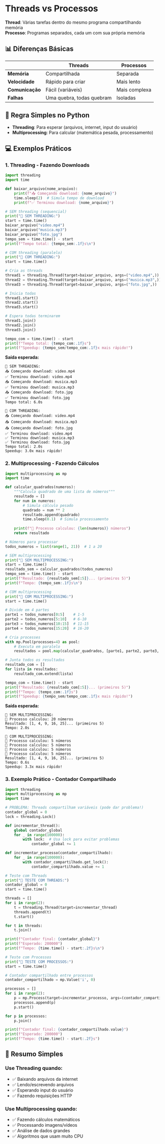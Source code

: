 # Threads vs Processos

**Thread**: Várias tarefas dentro do mesmo programa compartilhando memória  
**Processo**: Programas separados, cada um com sua própria memória

## 📊 Diferenças Básicas

| | Threads | Processos |
|---|---|---|
| **Memória** | Compartilhada | Separada |
| **Velocidade** | Rápido para criar | Mais lento |
| **Comunicação** | Fácil (variáveis) | Mais complexa |
| **Falhas** | Uma quebra, todas quebram | Isoladas |

## 🐍 Regra Simples no Python

- **Threading**: Para esperar (arquivos, internet, input do usuário)
- **Multiprocessing**: Para calcular (matemática pesada, processamento)

## 💻 Exemplos Práticos

### 1. Threading - Fazendo Downloads

```python
import threading
import time

def baixar_arquivo(nome_arquivo):
    print(f"📥 Começando download: {nome_arquivo}")
    time.sleep(2)  # Simula tempo de download
    print(f"✅ Terminou download: {nome_arquivo}")

# SEM threading (sequencial)
print("🐌 SEM THREADING:")
start = time.time()
baixar_arquivo("video.mp4")
baixar_arquivo("musica.mp3")
baixar_arquivo("foto.jpg")
tempo_sem = time.time() - start
print(f"Tempo total: {tempo_sem:.1f}s\n")

# COM threading (paralelo)
print("🚀 COM THREADING:")
start = time.time()

# Cria as threads
thread1 = threading.Thread(target=baixar_arquivo, args=("video.mp4",))
thread2 = threading.Thread(target=baixar_arquivo, args=("musica.mp3",))
thread3 = threading.Thread(target=baixar_arquivo, args=("foto.jpg",))

# Inicia todas
thread1.start()
thread2.start()
thread3.start()

# Espera todas terminarem
thread1.join()
thread2.join()
thread3.join()

tempo_com = time.time() - start
print(f"Tempo total: {tempo_com:.1f}s")
print(f"Speedup: {tempo_sem/tempo_com:.1f}x mais rápido!")
```

**Saída esperada:**
```
🐌 SEM THREADING:
📥 Começando download: video.mp4
✅ Terminou download: video.mp4
📥 Começando download: musica.mp3
✅ Terminou download: musica.mp3
📥 Começando download: foto.jpg
✅ Terminou download: foto.jpg
Tempo total: 6.0s

🚀 COM THREADING:
📥 Começando download: video.mp4
📥 Começando download: musica.mp3
📥 Começando download: foto.jpg
✅ Terminou download: video.mp4
✅ Terminou download: musica.mp3
✅ Terminou download: foto.jpg
Tempo total: 2.0s
Speedup: 3.0x mais rápido!
```

### 2. Multiprocessing - Fazendo Cálculos

```python
import multiprocessing as mp
import time

def calcular_quadrados(numeros):
    """Calcula quadrado de uma lista de números"""
    resultado = []
    for num in numeros:
        # Simula cálculo pesado
        quadrado = num ** 2
        resultado.append(quadrado)
        time.sleep(0.1)  # Simula processamento
    
    print(f"🔢 Processo calculou: {len(numeros)} números")
    return resultado

# Números para processar
todos_numeros = list(range(1, 21))  # 1 a 20

# SEM multiprocessing
print("🐌 SEM MULTIPROCESSING:")
start = time.time()
resultado_sem = calcular_quadrados(todos_numeros)
tempo_sem = time.time() - start
print(f"Resultado: {resultado_sem[:5]}... (primeiros 5)")
print(f"Tempo: {tempo_sem:.1f}s\n")

# COM multiprocessing
print("🚀 COM MULTIPROCESSING:")
start = time.time()

# Divide em 4 partes
parte1 = todos_numeros[0:5]    # 1-5
parte2 = todos_numeros[5:10]   # 6-10
parte3 = todos_numeros[10:15]  # 11-15
parte4 = todos_numeros[15:20]  # 16-20

# Cria processes
with mp.Pool(processes=4) as pool:
    # Executa em paralelo
    resultados = pool.map(calcular_quadrados, [parte1, parte2, parte3, parte4])

# Junta todos os resultados
resultado_com = []
for lista in resultados:
    resultado_com.extend(lista)

tempo_com = time.time() - start
print(f"Resultado: {resultado_com[:5]}... (primeiros 5)")
print(f"Tempo: {tempo_com:.1f}s")
print(f"Speedup: {tempo_sem/tempo_com:.1f}x mais rápido!")
```

**Saída esperada:**
```
🐌 SEM MULTIPROCESSING:
🔢 Processo calculou: 20 números
Resultado: [1, 4, 9, 16, 25]... (primeiros 5)
Tempo: 2.0s

🚀 COM MULTIPROCESSING:
🔢 Processo calculou: 5 números
🔢 Processo calculou: 5 números
🔢 Processo calculou: 5 números
🔢 Processo calculou: 5 números
Resultado: [1, 4, 9, 16, 25]... (primeiros 5)
Tempo: 0.6s
Speedup: 3.3x mais rápido!
```

### 3. Exemplo Prático - Contador Compartilhado

```python
import threading
import multiprocessing as mp
import time

# PROBLEMA: Threads compartilham variáveis (pode dar problema!)
contador_global = 0
lock = threading.Lock()

def incrementar_thread():
    global contador_global
    for _ in range(100000):
        with lock:  # Usa lock para evitar problemas
            contador_global += 1

def incrementar_processo(contador_compartilhado):
    for _ in range(100000):
        with contador_compartilhado.get_lock():
            contador_compartilhado.value += 1

# Teste com Threads
print("🧵 TESTE COM THREADS:")
contador_global = 0
start = time.time()

threads = []
for i in range(2):
    t = threading.Thread(target=incrementar_thread)
    threads.append(t)
    t.start()

for t in threads:
    t.join()

print(f"Contador final: {contador_global}")
print(f"Esperado: 200000")
print(f"Tempo: {time.time() - start:.2f}s\n")

# Teste com Processos
print("🔄 TESTE COM PROCESSOS:")
start = time.time()

# Contador compartilhado entre processos
contador_compartilhado = mp.Value('i', 0)

processos = []
for i in range(2):
    p = mp.Process(target=incrementar_processo, args=(contador_compartilhado,))
    processos.append(p)
    p.start()

for p in processos:
    p.join()

print(f"Contador final: {contador_compartilhado.value}")
print(f"Esperado: 200000")
print(f"Tempo: {time.time() - start:.2f}s")
```

## 🎯 Resumo Simples

### Use Threading quando:
- ✅ Baixando arquivos da internet
- ✅ Lendo/escrevendo arquivos
- ✅ Esperando input do usuário
- ✅ Fazendo requisições HTTP

### Use Multiprocessing quando:
- ✅ Fazendo cálculos matemáticos
- ✅ Processando imagens/vídeos
- ✅ Análise de dados grandes
- ✅ Algoritmos que usam muito CPU




